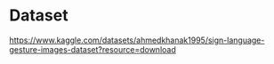 # Dataset
https://www.kaggle.com/datasets/ahmedkhanak1995/sign-language-gesture-images-dataset?resource=download